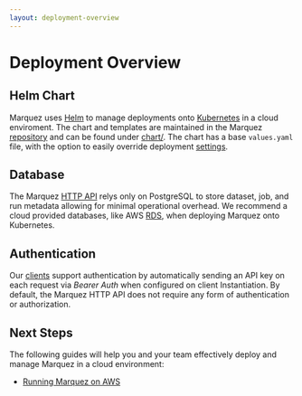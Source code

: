 ```yaml
---
layout: deployment-overview
---
```


# Deployment Overview

## Helm Chart

Marquez uses [Helm](https://helm.sh) to manage deployments onto [Kubernetes](https://kubernetes.io) in a cloud enviroment. The chart and templates are maintained in the Marquez [repository](https://github.com/MarquezProject/marquez) and can be found under [chart/](https://github.com/MarquezProject/marquez/tree/main/chart). The chart has a base `values.yaml` file, with the option to easily override deployment [settings](https://github.com/MarquezProject/marquez/tree/main/chart#configuration).

## Database

The Marquez [HTTP API](https://marquezproject.github.io/marquez/openapi.html) relys only on PostgreSQL to store dataset, job, and run metadata allowing for minimal operational overhead. We recommend a cloud provided databases, like AWS [RDS](https://aws.amazon.com/rds/postgresql), when deploying Marquez onto Kubernetes.

## Authentication

Our [clients](https://github.com/MarquezProject/marquez/tree/main/clients) support authentication by automatically sending an API key on each request via _Bearer Auth_ when configured on client Instantiation. By default, the Marquez HTTP API does not require any form of authentication or authorization.

## Next Steps

The following guides will help you and your team effectively deploy and manage Marquez in a cloud environment:

* [Running Marquez on AWS](running-on-aws.html)